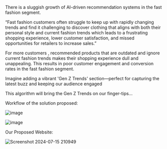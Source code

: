 There is a sluggish growth of AI-driven recommendation systems  in the fast fashion segment.

“Fast fashion customers often struggle to keep up with rapidly changing trends and find it challenging to discover clothing that aligns with both their personal style and current fashion trends which leads to a frustrating shopping experience, lower customer satisfaction, and missed opportunities for retailers to increase sales.”

For more customers , recommended  products that are outdated and ignore current fashion trends makes their shopping experience dull and unappealing. This results in poor customer engagement and conversion rates in the fast fashion segment.

Imagine adding a vibrant 'Gen Z Trends' section—perfect for capturing the latest buzz and keeping our audience engaged

This algorithm will bring the Gen Z Trends on our finger-tips…

Workflow of the solution proposed:

![image](https://github.com/user-attachments/assets/296c1ce9-a866-49fa-8e76-b428f79362cc)

![image](https://github.com/user-attachments/assets/c3797658-0b1d-4ba8-8423-b63a7fe91c02)

Our Proposed Website:

![Screenshot 2024-07-15 210949](https://github.com/user-attachments/assets/d096cf14-b54c-4efc-aec5-961c9c961548)
